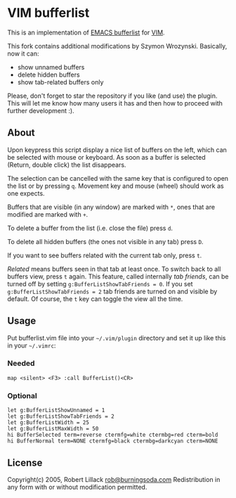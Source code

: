 VIM bufferlist
==============

This is an implementation of [EMACS bufferlist](http://github.com/rockpiper/emacs-bufferlist) for [VIM](http://www.vim.org).

This fork contains additional modifications by Szymon Wrozynski. Basically, now it can:

* show unnamed buffers
* delete hidden buffers
* show tab-related buffers only

Please, don't forget to star the repository if you like (and use) the plugin.
This will let me know how many users it has and then how to proceed with further
development :).

About
-----

Upon keypress this script display a nice list of buffers on the left, which
can be selected with mouse or keyboard. As soon as a buffer is selected
(Return, double click) the list disappears.

The selection can be cancelled with the same key that is configured to open
the list or by pressing `q`. Movement key and mouse (wheel) should work as
one expects.

Buffers that are visible (in any window) are marked with `*`, ones that are
modified are marked with `+`.

To delete a buffer from the list (i.e. close the file) press `d`.

To delete all hidden buffers (the ones not visible in any tab) press `D`.

If you want to see buffers related with the current tab only, press `t`.

*Related* means buffers seen in that tab at least once. To switch back to all
buffers view, press `t` again. This feature, called internally *tab friends*,
can be turned off by setting `g:BufferListShowTabFriends = 0`.
If you set `g:BufferListShowTabFriends = 2` tab friends are turned on and
visible by default. Of course, the `t` key can toggle the view all the time.

Usage
-----

Put bufferlist.vim file into your `~/.vim/plugin` directory and set it up
like this in your `~/.vimrc`:

### Needed

    map <silent> <F3> :call BufferList()<CR>

### Optional

    let g:BufferListShowUnnamed = 1
    let g:BufferListShowTabFriends = 2
    let g:BufferListWidth = 25
    let g:BufferListMaxWidth = 50
    hi BufferSelected term=reverse ctermfg=white ctermbg=red cterm=bold
    hi BufferNormal term=NONE ctermfg=black ctermbg=darkcyan cterm=NONE

License
-------

Copyright(c) 2005, Robert Lillack <rob@burningsoda.com>
Redistribution in any form with or without modification permitted.

